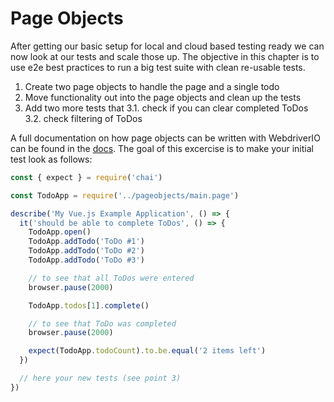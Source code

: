 Page Objects
============

After getting our basic setup for local and cloud based testing ready we can now look at our tests and scale those up. The objective in this chapter is to use e2e best practices to run a big test suite with clean re-usable tests.

1. Create two page objects to handle the page and a single todo
2. Move functionality out into the page objects and clean up the tests
3. Add two more tests that
  3.1. check if you can clear completed ToDos
  3.2. check filtering of ToDos

A full documentation on how page objects can be written with WebdriverIO can be found in the [docs](https://webdriver.io/docs/pageobjects.html). The goal of this excercise is to make your initial test look as follows:

```js
const { expect } = require('chai')

const TodoApp = require('../pageobjects/main.page')

describe('My Vue.js Example Application', () => {
  it('should be able to complete ToDos', () => {
    TodoApp.open()
    TodoApp.addTodo('ToDo #1')
    TodoApp.addTodo('ToDo #2')
    TodoApp.addTodo('ToDo #3')

    // to see that all ToDos were entered
    browser.pause(2000)

    TodoApp.todos[1].complete()

    // to see that ToDo was completed
    browser.pause(2000)

    expect(TodoApp.todoCount).to.be.equal('2 items left')
  })

  // here your new tests (see point 3)
})
```
